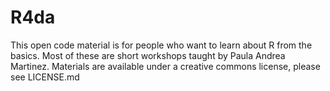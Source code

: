 # R4da


This open code material is for people who want to learn about R from the basics.
Most of these are short workshops taught by Paula Andrea Martinez. 
Materials are available under a creative commons license, please see LICENSE.md

